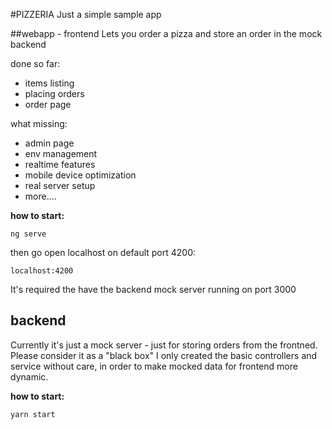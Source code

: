 #PIZZERIA
Just a simple sample app 

##webapp - frontend
Lets you order a pizza and store an order in the mock backend

done so far: 
* items listing
* placing orders
* order page

what missing:
* admin page
* env management
* realtime features
* mobile device optimization
* real server setup
* more....

**how to start:**

``
ng serve
``

then go open localhost on default port 4200:

``
localhost:4200
``

It's required the have the backend mock server running on port 3000

## backend
Currently it's just a mock server - just for storing orders from the frontned. 
Please consider it as a "black box" I only  created the basic controllers and service without care, in order to make mocked data for frontend more dynamic.

**how to start:**

``
yarn start
``
